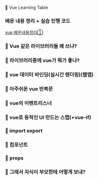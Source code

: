 🚀 Vue Learning Table
### 배운 내용 정리 + 실습 진행 코드
[vue 배운내용정리①](https://velog.io/@sonbaejun/Vue-%EC%A0%95%EB%A6%AC)
### 🏹 Vue 같은 라이브러리들 왜 쓰냐?
### 🏹 라이브러리중에 vue가 뭐가 좋냐?
### 🏹 vue 데이터 바인딩(실시간 렌더링)(웹앱)
### 🏹 아주쉬운 vue 반복문
### 🏹 vue의 이벤트리스너
### 🏹 vue로 동적인 UI 만드는 스텝(+vue-if)
### 🏹 import export
### 🏹 컴포넌트
### 🏹 props
### 🏹 그래서 자식이 부모한테 어떻게 보내?
